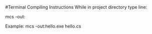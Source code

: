 #Terminal Compiling Instructions
While in project directory type line:

mcs -out:<Output File><File to be compiled>

Example: mcs -out:hello.exe hello.cs